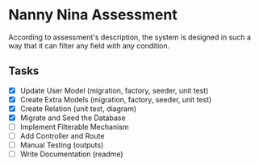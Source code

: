 # Nanny Nina Assessment
According to assessment's description, the system is designed in such a way that it can filter any field with any condition.

## Tasks
- [x] Update User Model (migration, factory, seeder, unit test)
- [x] Create Extra Models (migration, factory, seeder, unit test)
- [x] Create Relation (unit test, diagram)
- [x] Migrate and Seed the Database
- [ ] Implement Filterable Mechanism
- [ ] Add Controller and Route
- [ ] Manual Testing (outputs)
- [ ] Write Documentation (readme)